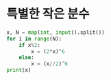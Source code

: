 # 특별한 작은 분수

```python
x, N = map(int, input().split())
for i in range(N):
    if x%2:
        x = (2*x)^6
    else:
        x = (x//2)^6
print(x)
```

